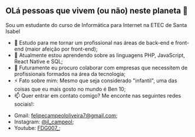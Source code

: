  ## OLá pessoas que vivem (ou não) neste planeta 👋

Sou um estudante do curso de Informática para Internet na ETEC de Santa Isabel

- 🔭 Estudo para me tornar um profissional nas áreas de back-end e front-end (maior afeição por front-end);
- 🌱 Atualmente estou aprendendo sobre as linguagens PHP, JavaScript, React Native e SQL;
- 👯 Futuramente eu procuro colaborar com empresas que necessitem de profissionais formados na área da tecnologia;
- ⚡ Fato sobre mim: Mesmo que seja considerado "infantil", uma das coisas que eu mais gosto no mundo é Ben 10;
- 📫 Quer entrar em contato comigo? Me enconte nas seguintes redes sociais!:
* Gmail: felipecampeololiveira7@gmail.com;
* Instagram: <a href="https://www.instagram.com/il_campeol/">@il_campeol</a>;
* Youtube: <a href="https://www.youtube.com/@FDG0-07">FDG007_</a>;

